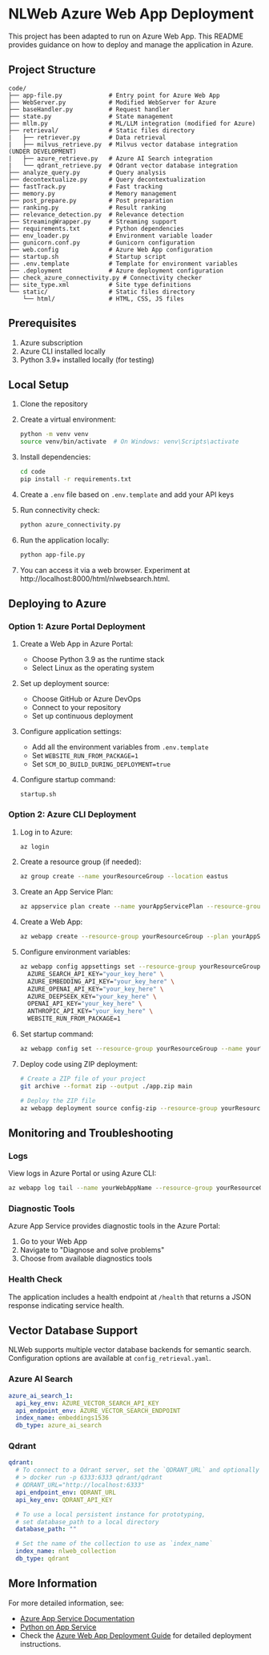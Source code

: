 # NLWeb Azure Web App Deployment

This project has been adapted to run on Azure Web App. This README provides guidance on how to deploy and manage the application in Azure.

## Project Structure

```
code/
├── app-file.py             # Entry point for Azure Web App
├── WebServer.py            # Modified WebServer for Azure
├── baseHandler.py          # Request handler
├── state.py                # State management
├── mllm.py                 # ML/LLM integration (modified for Azure)
├── retrieval/              # Static files directory
|   ├── retriever.py        # Data retrieval
|   ├── milvus_retrieve.py  # Milvus vector database integration (UNDER DEVELOPMENT)
|   ├── azure_retrieve.py   # Azure AI Search integration
|   └── qdrant_retrieve.py  # Qdrant vector database integration
├── analyze_query.py        # Query analysis
├── decontextualize.py      # Query decontextualization
├── fastTrack.py            # Fast tracking
├── memory.py               # Memory management
├── post_prepare.py         # Post preparation
├── ranking.py              # Result ranking
├── relevance_detection.py  # Relevance detection
├── StreamingWrapper.py     # Streaming support
├── requirements.txt        # Python dependencies
├── env_loader.py           # Environment variable loader
├── gunicorn.conf.py        # Gunicorn configuration
├── web.config              # Azure Web App configuration
├── startup.sh              # Startup script
├── .env.template           # Template for environment variables
├── .deployment             # Azure deployment configuration
├── check_azure_connectivity.py # Connectivity checker
├── site_type.xml           # Site type definitions
└── static/                 # Static files directory
    └── html/               # HTML, CSS, JS files
```

## Prerequisites

1. Azure subscription
2. Azure CLI installed locally
3. Python 3.9+ installed locally (for testing)

## Local Setup

1. Clone the repository
2. Create a virtual environment:
   ```bash
   python -m venv venv
   source venv/bin/activate  # On Windows: venv\Scripts\activate
   ```

3. Install dependencies:
   ```bash
   cd code
   pip install -r requirements.txt
   ```

4. Create a `.env` file based on `.env.template` and add your API keys

5. Run connectivity check:
   ```bash
   python azure_connectivity.py
   ```

6. Run the application locally:
   ```bash
   python app-file.py
   ```

7. You can access it via a web browser.  Experiment at http://localhost:8000/html/nlwebsearch.html.  


## Deploying to Azure

### Option 1: Azure Portal Deployment

1. Create a Web App in Azure Portal:
   - Choose Python 3.9 as the runtime stack
   - Select Linux as the operating system

2. Set up deployment source:
   - Choose GitHub or Azure DevOps
   - Connect to your repository
   - Set up continuous deployment

3. Configure application settings:
   - Add all the environment variables from `.env.template`
   - Set `WEBSITE_RUN_FROM_PACKAGE=1`
   - Set `SCM_DO_BUILD_DURING_DEPLOYMENT=true`

4. Configure startup command:
   ```
   startup.sh
   ```

### Option 2: Azure CLI Deployment

1. Log in to Azure:
   ```bash
   az login
   ```

2. Create a resource group (if needed):
   ```bash
   az group create --name yourResourceGroup --location eastus
   ```

3. Create an App Service Plan:
   ```bash
   az appservice plan create --name yourAppServicePlan --resource-group yourResourceGroup --sku B1 --is-linux
   ```

4. Create a Web App:
   ```bash
   az webapp create --resource-group yourResourceGroup --plan yourAppServicePlan --name yourWebAppName --runtime "PYTHON|3.9"
   ```

5. Configure environment variables:
   ```bash
   az webapp config appsettings set --resource-group yourResourceGroup --name yourWebAppName --settings \
     AZURE_SEARCH_API_KEY="your_key_here" \
     AZURE_EMBEDDING_API_KEY="your_key_here" \
     AZURE_OPENAI_API_KEY="your_key_here" \
     AZURE_DEEPSEEK_KEY="your_key_here" \
     OPENAI_API_KEY="your_key_here" \
     ANTHROPIC_API_KEY="your_key_here" \
     WEBSITE_RUN_FROM_PACKAGE=1
   ```

6. Set startup command:
   ```bash
   az webapp config set --resource-group yourResourceGroup --name yourWebAppName --startup-file "startup.sh"
   ```

7. Deploy code using ZIP deployment:
   ```bash
   # Create a ZIP file of your project
   git archive --format zip --output ./app.zip main
   
   # Deploy the ZIP file
   az webapp deployment source config-zip --resource-group yourResourceGroup --name yourWebAppName --src ./app.zip
   ```

## Monitoring and Troubleshooting

### Logs
View logs in Azure Portal or using Azure CLI:
```bash
az webapp log tail --name yourWebAppName --resource-group yourResourceGroup
```

### Diagnostic Tools
Azure App Service provides diagnostic tools in the Azure Portal:
1. Go to your Web App
2. Navigate to "Diagnose and solve problems"
3. Choose from available diagnostics tools

### Health Check
The application includes a health endpoint at `/health` that returns a JSON response indicating service health.

## Vector Database Support

NLWeb supports multiple vector database backends for semantic search. Configuration options are available at `config_retrieval.yaml`.

### Azure AI Search

```yaml
azure_ai_search_1:
  api_key_env: AZURE_VECTOR_SEARCH_API_KEY
  api_endpoint_env: AZURE_VECTOR_SEARCH_ENDPOINT
  index_name: embeddings1536
  db_type: azure_ai_search
```

<!-- Milvus still under development and not yet supported
### Milvus

```yaml
milvus_1:
  database_path: ../milvus/milvus_prod.db
  index_name: prod_collection
  db_type: milvus
``` -->

### Qdrant

```yaml
qdrant:
  # To connect to a Qdrant server, set the `QDRANT_URL` and optionally `QDRANT_API_KEY`.
  # > docker run -p 6333:6333 qdrant/qdrant
  # QDRANT_URL="http://localhost:6333"
  api_endpoint_env: QDRANT_URL
  api_key_env: QDRANT_API_KEY

  # To use a local persistent instance for prototyping,
  # set database_path to a local directory
  database_path: ""

  # Set the name of the collection to use as `index_name`
  index_name: nlweb_collection
  db_type: qdrant
```

## More Information

For more detailed information, see:
- [Azure App Service Documentation](https://docs.microsoft.com/en-us/azure/app-service/)
- [Python on App Service](https://docs.microsoft.com/en-us/azure/app-service/configure-language-python)
- Check the [Azure Web App Deployment Guide](./Azure_Web_App_Deployment_Guide.md) for detailed deployment instructions.
